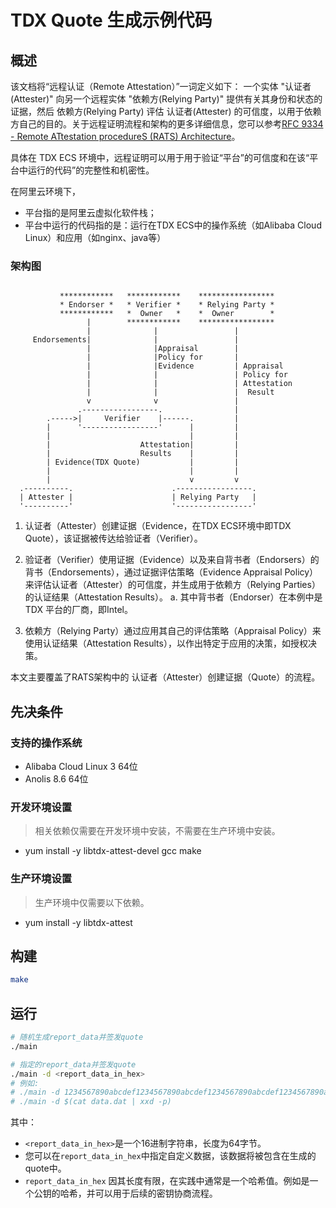 # TDX Quote 生成示例代码

## 概述
该文档将“远程认证（Remote Attestation）”一词定义如下：
一个实体 "认证者(Attester)" 向另一个远程实体 "依赖方(Relying Party)" 提供有关其身份和状态的证据，然后 依赖方(Relying Party) 评估 认证者(Attester) 的可信度，以用于依赖方自己的目的。关于远程证明流程和架构的更多详细信息，您可以参考[RFC 9334 - Remote ATtestation procedureS (RATS) Architecture](https://datatracker.ietf.org/doc/rfc9334/)。

具体在 TDX ECS 环境中，远程证明可以用于用于验证“平台”的可信度和在该“平台中运行的代码”的完整性和机密性。

在阿里云环境下，
* 平台指的是阿里云虚拟化软件栈；
* 平台中运行的代码指的是：运行在TDX ECS中的操作系统（如Alibaba Cloud Linux）和应用（如nginx、java等）

### 架构图
```

           ************   ************    *****************
           * Endorser *   * Verifier *    * Relying Party *
           ************   *  Owner   *    *  Owner        *
                 |        ************    *****************
                 |              |                 |
     Endorsements|              |                 |
                 |              |Appraisal        |
                 |              |Policy for       |
                 |              |Evidence         | Appraisal  
                 |              |                 | Policy for 
                 |              |                 | Attestation
                 |              |                 |  Result    
                 v              v                 |
               .-----------------.                |
        .----->|     Verifier    |------.         |
        |      '-----------------'      |         |
        |                               |         |
        |                    Attestation|         |
        |                    Results    |         |
        | Evidence(TDX Quote)           |         |
        |                               |         |
        |                               v         v
  .----------.                      .-----------------.
  | Attester |                      | Relying Party   |
  '----------'                      '-----------------'
```

1. 认证者（Attester）创建证据（Evidence，在TDX ECS环境中即TDX Quote），该证据被传达给验证者（Verifier）。

2. 验证者（Verifier）使用证据（Evidence）以及来自背书者（Endorsers）的背书（Endorsements），通过证据评估策略（Evidence Appraisal Policy）来评估认证者（Attester）的可信度，并生成用于依赖方（Relying Parties）的认证结果（Attestation Results）。
  a. 其中背书者（Endorser）在本例中是 TDX 平台的厂商，即Intel。

3. 依赖方（Relying Party）通过应用其自己的评估策略（Appraisal Policy）来使用认证结果（Attestation Results），以作出特定于应用的决策，如授权决策。

本文主要覆盖了RATS架构中的 认证者（Attester）创建证据（Quote）的流程。

## 先决条件

### 支持的操作系统
* Alibaba Cloud Linux 3 64位
* Anolis 8.6 64位

### 开发环境设置
> 相关依赖仅需要在开发环境中安装，不需要在生产环境中安装。

* yum install -y libtdx-attest-devel gcc make

### 生产环境设置
> 生产环境中仅需要以下依赖。

* yum install -y libtdx-attest

## 构建

```bash
make
```

## 运行

```bash
# 随机生成report_data并签发quote
./main 

# 指定的report_data并签发quote
./main -d <report_data_in_hex>
# 例如:
# ./main -d 1234567890abcdef1234567890abcdef1234567890abcdef1234567890abcdef
# ./main -d $(cat data.dat | xxd -p)
```

其中：
* `<report_data_in_hex>`是一个16进制字符串，长度为64字节。 
* 您可以在`report_data_in_hex`中指定自定义数据，该数据将被包含在生成的quote中。
* `report_data_in_hex` 因其长度有限，在实践中通常是一个哈希值。例如是一个公钥的哈希，并可以用于后续的密钥协商流程。

